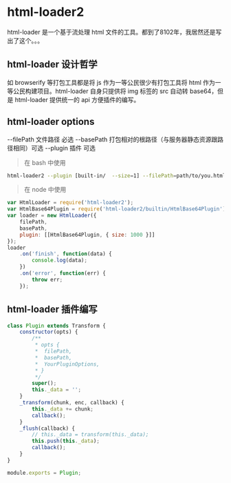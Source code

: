 # html-loader2

html-loader 是一个基于流处理 html 文件的工具。都到了8102年，我居然还是写出了这个。。。

## html-loader 设计哲学

如 browserify 等打包工具都是将 js 作为一等公民很少有打包工具将 html 作为一等公民构建项目。html-loader 自身只提供将 img 标签的 src 自动转 base64，但是 html-loader 提供统一的 api 方便插件的编写。

## html-loader options

--filePath 文件路径 必选
--basePath 打包相对的根路径（与服务器静态资源跟路径相同）可选
--plugin 插件 可选

> 在 bash 中使用

```bash
html-loader2 --plugin [built-in/  --size=1] --filePath=path/to/you.html --basePath=/path/
```

> 在 node 中使用

```javascript
var HtmlLoader = require('html-loader2');
var HtmlBase64Plugin = require('html-loader2/builtin/HtmlBase64Plugin');
var loader = new HtmlLoader({
    filePath,
    basePath,
    plugin: [[HtmlBase64Plugin, { size: 1000 }]]
});
loader
    .on('finish', function(data) {
        console.log(data);
    })
    .on('error', function(err) {
        throw err;
    });
```

## html-loader 插件编写

```javascript
class Plugin extends Transform {
    constructor(opts) {
        /**
         * opts {
         *  filePath,
         *  basePath,
         *  YourPluginOptions,
         * }
         */
        super();
        this._data = '';
    }
    _transform(chunk, enc, callback) {
        this._data += chunk;
        callback();
    }
    _flush(callback) {
        // this._data = transform(this._data);
        this.push(this._data);
        callback();
    }
}

module.exports = Plugin;
```
